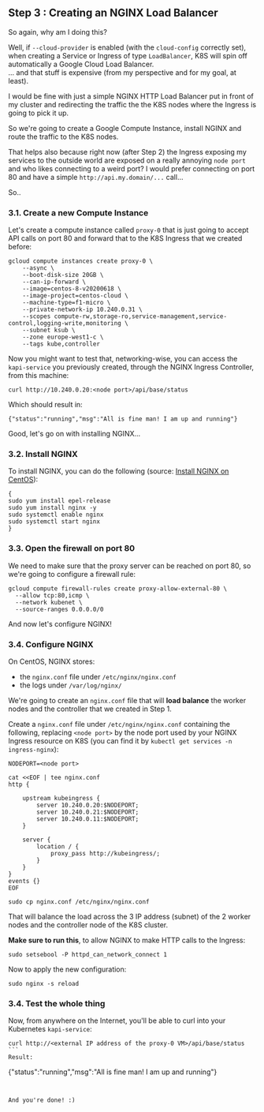 ## Step 3 : Creating an NGINX Load Balancer

So again, why am I doing this? 

Well, if `--cloud-provider` is enabled (with the `cloud-config` correctly set), when creating a Service or Ingress of type `LoadBalancer`, K8S will spin off automatically a Google Cloud Load Balancer. <br>
... and that stuff is expensive (from my perspective and for my goal, at least).

I would be fine with just a simple NGINX HTTP Load Balancer put in front of my cluster and redirecting the traffic the the K8S nodes where the Ingress is going to pick it up. 

So we're going to create a Google Compute Instance, install NGINX and route the traffic to the K8S nodes. 

That helps also because right now (after Step 2) the Ingress exposing my services to the outside world are exposed on a really annoying `node port` and who likes connecting to a weird port? I would prefer connecting on port 80 and have a simple `http://api.my.domain/...` call... 

So.. 

### 3.1. Create a new Compute Instance

Let's create a compute instance called `proxy-0` that is just going to accept API calls on port 80 and forward that to the K8S Ingress that we created before:

```
gcloud compute instances create proxy-0 \
    --async \
    --boot-disk-size 20GB \
    --can-ip-forward \
    --image=centos-8-v20200618 \
    --image-project=centos-cloud \
    --machine-type=f1-micro \
    --private-network-ip 10.240.0.31 \
    --scopes compute-rw,storage-ro,service-management,service-control,logging-write,monitoring \
    --subnet ksub \
    --zone europe-west1-c \
    --tags kube,controller
```

Now you might want to test that, networking-wise, you can access the `kapi-service` you previously created, through the NGINX Ingress Controller, from this machine: 
```
curl http://10.240.0.20:<node port>/api/base/status
```
Which should result in: 
```
{"status":"running","msg":"All is fine man! I am up and running"}
```

Good, let's go on with installing NGINX...

### 3.2. Install NGINX

To install NGINX, you can do the following (source: [Install NGINX on CentOS](https://www.digitalocean.com/community/tutorials/how-to-install-nginx-on-centos-7)): 

```
{
sudo yum install epel-release
sudo yum install nginx -y
sudo systemctl enable nginx
sudo systemctl start nginx
}
```

### 3.3. Open the firewall on port 80

We need to make sure that the proxy server can be reached on port 80, so we're going to configure a firewall rule: 

```
gcloud compute firewall-rules create proxy-allow-external-80 \
  --allow tcp:80,icmp \
  --network kubenet \
  --source-ranges 0.0.0.0/0
```

And now let's configure NGINX!

### 3.4. Configure NGINX

On CentOS, NGINX stores: 
* the `nginx.conf` file under `/etc/nginx/nginx.conf`
* the logs under `/var/log/nginx/`

We're going to create an `nginx.conf` file that will **load balance** the worker nodes and the controller that we created in Step 1. 

Create a `nginx.conf` file under `/etc/nginx/nginx.conf` containing the following, replacing `<node port>` by the node port used by your NGINX Ingress resource on K8S (you can find it by `kubectl get services -n ingress-nginx`): 

```
NODEPORT=<node port>

cat <<EOF | tee nginx.conf
http {

    upstream kubeingress {
        server 10.240.0.20:$NODEPORT;
        server 10.240.0.21:$NODEPORT;
        server 10.240.0.11:$NODEPORT;
    }

    server {
        location / {
            proxy_pass http://kubeingress/;
        }
    }
}
events {}
EOF

sudo cp nginx.conf /etc/nginx/nginx.conf
```

That will balance the load across the 3 IP address (subnet) of the 2 worker nodes and the controller node of the K8S cluster.

**Make sure to run this**, to allow NGINX to make HTTP calls to the Ingress:

```
sudo setsebool -P httpd_can_network_connect 1
```

Now to apply the new configuration: 

```
sudo nginx -s reload
```

### 3.4. Test the whole thing

Now, from anywhere on the Internet, you'll be able to curl into your Kubernetes `kapi-service`:

```
curl http://<external IP address of the proxy-0 VM>/api/base/status
``` 
Result: 
```
{"status":"running","msg":"All is fine man! I am up and running"}
```


And you're done! :) 